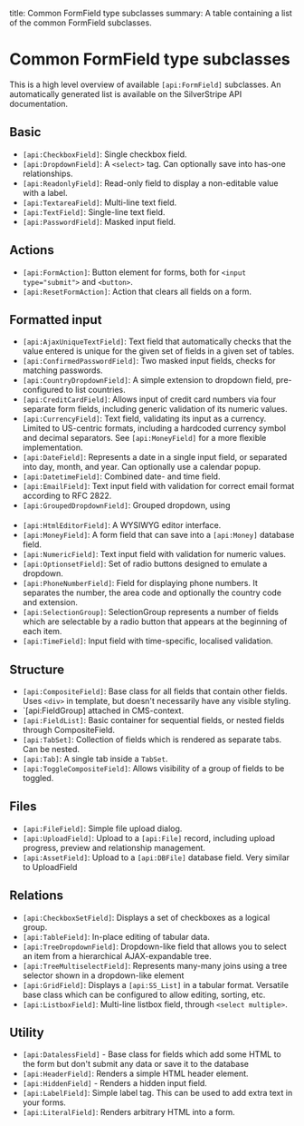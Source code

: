 title: Common FormField type subclasses
summary: A table containing a list of the common FormField subclasses.

# Common FormField type subclasses

This is a high level overview of available `[api:FormField]` subclasses. An automatically generated list is available 
on the SilverStripe API documentation.

## Basic

 * `[api:CheckboxField]`: Single checkbox field.
 * `[api:DropdownField]`: A `<select>` tag. Can optionally save into has-one relationships.
 * `[api:ReadonlyField]`: Read-only field to display a non-editable value with a label.
 * `[api:TextareaField]`: Multi-line text field.
 * `[api:TextField]`: Single-line text field.
 * `[api:PasswordField]`: Masked input field.

## Actions

 * `[api:FormAction]`: Button element for forms, both for `<input type="submit">` and `<button>`.
 * `[api:ResetFormAction]`: Action that clears all fields on a form.

## Formatted input

 * `[api:AjaxUniqueTextField]`: Text field that automatically checks that the value entered is unique for the given set of fields in a given set of tables.
 * `[api:ConfirmedPasswordField]`: Two masked input fields, checks for matching passwords.
 * `[api:CountryDropdownField]`: A simple extension to dropdown field, pre-configured to list countries.
 * `[api:CreditCardField]`: Allows input of credit card numbers via four separate form fields, including generic validation of its numeric values.
 * `[api:CurrencyField]`: Text field, validating its input as a currency. Limited to US-centric formats, including a hardcoded currency symbol and decimal separators. 
 See `[api:MoneyField]` for a more flexible implementation.
 * `[api:DateField]`: Represents a date in a single input field, or separated into day, month, and year. Can optionally use a calendar popup.
 * `[api:DatetimeField]`: Combined date- and time field.
 * `[api:EmailField]`: Text input field with validation for correct email format according to RFC 2822.
 * `[api:GroupedDropdownField]`: Grouped dropdown, using <optgroup> tags.
 * `[api:HtmlEditorField]`: A WYSIWYG editor interface.
 * `[api:MoneyField]`: A form field that can save into a `[api:Money]` database field.
 * `[api:NumericField]`: Text input field with validation for numeric values.
 * `[api:OptionsetField]`: Set of radio buttons designed to emulate a dropdown.
 * `[api:PhoneNumberField]`: Field for displaying phone numbers. It separates the number, the area code and optionally the country code and extension.
 * `[api:SelectionGroup]`: SelectionGroup represents a number of fields which are selectable by a radio button that appears at the beginning of each item.
 * `[api:TimeField]`: Input field with time-specific, localised validation.

## Structure

 * `[api:CompositeField]`: Base class for all fields that contain other fields. Uses `<div>` in template, but
doesn't necessarily have any visible styling.
 * `[api:FieldGroup] attached in CMS-context.
 * `[api:FieldList]`: Basic container for sequential fields, or nested fields through CompositeField.
 * `[api:TabSet]`: Collection of fields which is rendered as separate tabs. Can be nested.
 * `[api:Tab]`: A single tab inside a `TabSet`.
 * `[api:ToggleCompositeField]`: Allows visibility of a group of fields to be toggled.

## Files

 * `[api:FileField]`: Simple file upload dialog.
 * `[api:UploadField]`: Upload to a `[api:File]` record, including upload progress, preview and relationship management.
 * `[api:AssetField]`: Upload to a `[api:DBFile]` database field. Very similar to UploadField

## Relations

 * `[api:CheckboxSetField]`: Displays a set of checkboxes as a logical group.
 * `[api:TableField]`: In-place editing of tabular data.
 * `[api:TreeDropdownField]`: Dropdown-like field that allows you to select an item from a hierarchical AJAX-expandable tree.
 * `[api:TreeMultiselectField]`: Represents many-many joins using a tree selector shown in a dropdown-like element
 * `[api:GridField]`: Displays a `[api:SS_List]` in a tabular format. Versatile base class which can be configured to allow editing, sorting, etc.
 * `[api:ListboxField]`: Multi-line listbox field, through `<select multiple>`.


## Utility

 * `[api:DatalessField]` - Base class for fields which add some HTML to the form but don't submit any data or
save it to the database
 * `[api:HeaderField]`: Renders a simple HTML header element.
 * `[api:HiddenField]` - Renders a hidden input field.
 * `[api:LabelField]`: Simple label tag. This can be used to add extra text in your forms.
 * `[api:LiteralField]`: Renders arbitrary HTML into a form.
